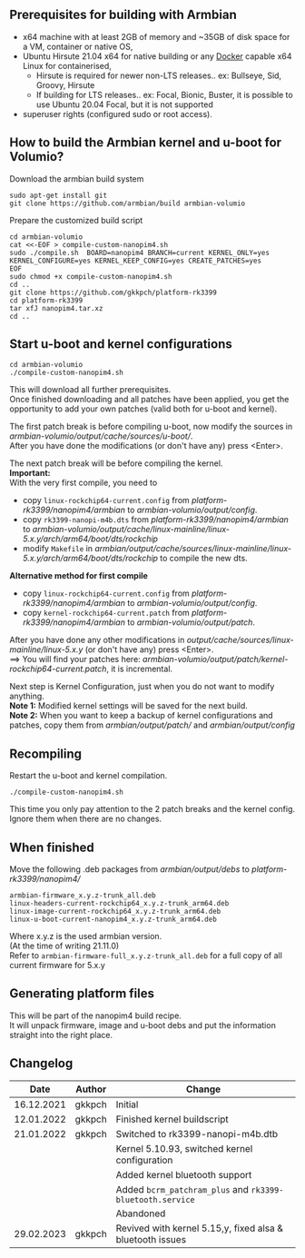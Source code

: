 ## Prerequisites for building with Armbian

- x64 machine with at least 2GB of memory and ~35GB of disk space for a VM, container or native OS,
- Ubuntu Hirsute 21.04 x64 for native building or any [Docker](https://docs.armbian.com/Developer-Guide_Building-with-Docker/) capable x64 Linux for containerised,
  - Hirsute is required for newer non-LTS releases.. ex: Bullseye, Sid, Groovy, Hirsute
  - If building for LTS releases.. ex: Focal, Bionic, Buster, it is possible to use Ubuntu 20.04 Focal, but it is not supported
- superuser rights (configured sudo or root access).

## How to build the Armbian kernel and u-boot for Volumio?

Download the armbian build system
```
sudo apt-get install git
git clone https://github.com/armbian/build armbian-volumio
```
Prepare the customized build script
```
cd armbian-volumio
cat <<-EOF > compile-custom-nanopim4.sh
sudo ./compile.sh  BOARD=nanopim4 BRANCH=current KERNEL_ONLY=yes KERNEL_CONFIGURE=yes KERNEL_KEEP_CONFIG=yes CREATE_PATCHES=yes
EOF
sudo chmod +x compile-custom-nanopim4.sh
cd ..
git clone https://github.com/gkkpch/platform-rk3399
cd platform-rk3399
tar xfJ nanopim4.tar.xz
cd ..
```

## Start u-boot and kernel configurations
```
cd armbian-volumio
./compile-custom-nanopim4.sh
```
This will download all further prerequisites.  
Once finished downloading and all patches have been applied, you get the opportunity to add your own patches (valid both for u-boot and kernel).  

The first patch break is before compiling u-boot, now modify the sources in *armbian-volumio/output/cache/sources/u-boot/*.  
After you have done the modifications (or don't have any) press \<Enter>.  

The next patch break will be before compiling the kernel.  
**Important:**  
With the very first compile, you need to 
- copy ```linux-rockchip64-current.config``` from *platform-rk3399/nanopim4/armbian* to *armbian-volumio/output/config*.
- copy ```rk3399-nanopi-m4b.dts``` from *platform-rk3399/nanopim4/armbian* to *armbian-volumio/output/cache/linux-mainline/linux-5.x.y/arch/arm64/boot/dts/rockchip*
- modify ```Makefile``` in *armbian/output/cache/sources/linux-mainline/linux-5.x.y/arch/arm64/boot/dts/rockchip* to compile the new dts.  

**Alternative method for first compile**
- copy ```linux-rockchip64-current.config``` from *platform-rk3399/nanopim4/armbian* to *armbian-volumio/output/config*.
- copy ```kernel-rockchip64-current.patch``` from *platform-rk3399/nanopim4/armbian* to *armbian-volumio/output/patch*.

After you have done any other modifications in *output/cache/sources/linux-mainline/linux-5.x.y* (or don't have any) press \<Enter>.  
==> You will find your patches here: *armbian-volumio/output/patch/kernel-rockchip64-current.patch*, it is incremental.

Next step is Kernel Configuration, just <exit> when you do not want to modify anything.  
**Note 1:** Modified kernel settings will be saved for the next build.  
**Note 2:** When you want to keep a backup of kernel configurations and patches, copy them from *armbian/output/patch/* and *armbian/output/config*  

## Recompiling

Restart the u-boot and kernel compilation.  
```
./compile-custom-nanopim4.sh
```
This time you only pay attention to the 2 patch breaks and the kernel config.
Ignore them when there are no changes.



## When finished

Move the following .deb packages from *armbian/output/debs* to *platform-rk3399/nanopim4/*
```
armbian-firmware_x.y.z-trunk_all.deb
linux-headers-current-rockchip64_x.y.z-trunk_arm64.deb
linux-image-current-rockchip64_x.y.z-trunk_arm64.deb
linux-u-boot-current-nanopim4_x.y.z-trunk_arm64.deb
```
Where x.y.z is the used armbian version.  
(At the time of writing 21.11.0)  
Refer to ```armbian-firmware-full_x.y.z-trunk_all.deb``` for a full copy of all current firmware for 5.x.y  

## Generating platform files

This will be part of the nanopim4 build recipe.  
It will unpack firmware, image and u-boot debs and put the information straight into the right place.

## Changelog

<sub>  
  
|Date|Author|Change
|---|---|---|
|16.12.2021|gkkpch|Initial
|12.01.2022|gkkpch|Finished kernel buildscript
|21.01.2022|gkkpch|Switched to rk3399-nanopi-m4b.dtb
|||Kernel 5.10.93, switched kernel configuration
|||Added kernel bluetooth support
|||Added ```bcrm_patchram_plus``` and ```rk3399-bluetooth.service``` 
|||Abandoned
|29.02.2023|gkkpch|Revived with kernel 5.15,y, fixed alsa & bluetooth issues
